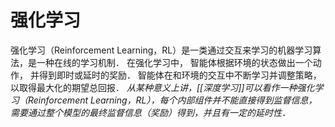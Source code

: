 # 强化学习
强化学习（Reinforcement Learning，RL）是一类通过交互来学习的机器学习算法，是一种在线的学习机制． 在强化学习中， 智能体根据环境的状态做出一个动作， 并得到即时或延时的奖励． 智能体在和环境的交互中不断学习并调整策略，以取得最大化的期望总回报．
*从某种意义上讲，[[深度学习]]可以看作一种强化学习（Reinforcement Learning，RL），每个内部组件并不能直接得到监督信息，需要通过整个模型的最终监督信息（奖励）得到，并且有一定的延时性．*